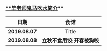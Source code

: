 ### [**毕老师鬼马吹水简介](http://www.nankai.edu.cn/)**



|    **日期**    |          **食谱**           |
| :------------: | :-------------------------: |
| **2019.08.07** |            Title            |
| **2019.08.08** | **立秋不食用饺 开春被狗咬** |

